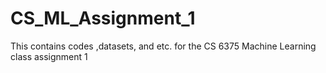 # CS_ML_Assignment_1
This contains codes ,datasets, and etc. for the CS 6375 Machine Learning class assignment 1 
